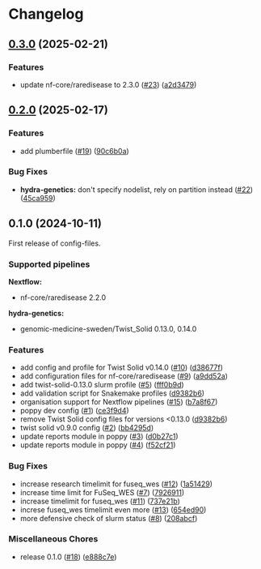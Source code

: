 # Changelog

## [0.3.0](https://github.com/gmc-norr/config-files/compare/v0.2.0...v0.3.0) (2025-02-21)


### Features

* update nf-core/raredisease to 2.3.0 ([#23](https://github.com/gmc-norr/config-files/issues/23)) ([a2d3479](https://github.com/gmc-norr/config-files/commit/a2d34795fa7d6cef77f563f72a075933adc821ae))

## [0.2.0](https://github.com/gmc-norr/config-files/compare/v0.1.0...v0.2.0) (2025-02-17)


### Features

* add plumberfile ([#19](https://github.com/gmc-norr/config-files/issues/19)) ([90c6b0a](https://github.com/gmc-norr/config-files/commit/90c6b0adedd9331e6cd9c8dbfd39916a895baada))


### Bug Fixes

* **hydra-genetics:** don't specify nodelist, rely on partition instead ([#22](https://github.com/gmc-norr/config-files/issues/22)) ([45ca959](https://github.com/gmc-norr/config-files/commit/45ca9593d2eea446753a2b9885c57a86b23679e1))

## 0.1.0 (2024-10-11)

First release of config-files.

### Supported pipelines

**Nextflow:**
- nf-core/raredisease 2.2.0

**hydra-genetics:**
- genomic-medicine-sweden/Twist_Solid 0.13.0, 0.14.0

### Features

* add config and profile for Twist Solid v0.14.0 ([#10](https://github.com/gmc-norr/config-files/issues/10)) ([d38677f](https://github.com/gmc-norr/config-files/commit/d38677f1cf69c3494b908a86a98a4ce95ba7c1f2))
* add configuration files for nf-core/raredisease ([#9](https://github.com/gmc-norr/config-files/issues/9)) ([a9dd52a](https://github.com/gmc-norr/config-files/commit/a9dd52a0d04e8c76580a5ebea6e9a54a3237807e))
* add twist-solid-0.13.0 slurm profile ([#5](https://github.com/gmc-norr/config-files/issues/5)) ([fff0b9d](https://github.com/gmc-norr/config-files/commit/fff0b9dff22b935ebdd05fa6c343fa855981fc3a))
* add validation script for Snakemake profiles ([d9382b6](https://github.com/gmc-norr/config-files/commit/d9382b6ced85bb3833d0398bad95a510f5edd969))
* organisation support for Nextflow pipelines ([#15](https://github.com/gmc-norr/config-files/issues/15)) ([b7a8f67](https://github.com/gmc-norr/config-files/commit/b7a8f674f3bf07951270315adb51c23d2bd4d734))
* poppy dev config ([#1](https://github.com/gmc-norr/config-files/issues/1)) ([ce3f9d4](https://github.com/gmc-norr/config-files/commit/ce3f9d444a0c4073ff02a27c2f85e3a4700e4e23))
* remove Twist Solid config files for versions &lt;0.13.0 ([d9382b6](https://github.com/gmc-norr/config-files/commit/d9382b6ced85bb3833d0398bad95a510f5edd969))
* twist solid v0.9.0 config ([#2](https://github.com/gmc-norr/config-files/issues/2)) ([bb4295d](https://github.com/gmc-norr/config-files/commit/bb4295d07828a4a5377593b7291fcb4d7de689f4))
* update reports module in poppy ([#3](https://github.com/gmc-norr/config-files/issues/3)) ([d0b27c1](https://github.com/gmc-norr/config-files/commit/d0b27c1bcaffbe629864bd7bc7b704027d096205))
* update reports module in poppy ([#4](https://github.com/gmc-norr/config-files/issues/4)) ([f52cf21](https://github.com/gmc-norr/config-files/commit/f52cf21dd9938b0f69f6a891021b5d6a8b89d668))


### Bug Fixes

* increase research timelimit for fuseq_wes ([#12](https://github.com/gmc-norr/config-files/issues/12)) ([1a51429](https://github.com/gmc-norr/config-files/commit/1a5142955500d7bfdd5890f6691f9c835ca9889e))
* increase time limit for FuSeq_WES ([#7](https://github.com/gmc-norr/config-files/issues/7)) ([7926911](https://github.com/gmc-norr/config-files/commit/7926911115a9d0ff45ed58c344313aab6e8a261c))
* increase timelimit for fuseq_wes ([#11](https://github.com/gmc-norr/config-files/issues/11)) ([737e21b](https://github.com/gmc-norr/config-files/commit/737e21bebbaab56fb55ededb590daf439010e681))
* increse fuseq_wes timelimit even more ([#13](https://github.com/gmc-norr/config-files/issues/13)) ([654ed90](https://github.com/gmc-norr/config-files/commit/654ed90a8506cdb201cdca3ae6e5b5ced387f138))
* more defensive check of slurm status ([#8](https://github.com/gmc-norr/config-files/issues/8)) ([208abcf](https://github.com/gmc-norr/config-files/commit/208abcf01d254270c50b0b2a2f31c4b77c6b61e0))


### Miscellaneous Chores

* release 0.1.0 ([#18](https://github.com/gmc-norr/config-files/issues/18)) ([e888c7e](https://github.com/gmc-norr/config-files/commit/e888c7ebc181f5a459cf928076710666cd369ba4))
